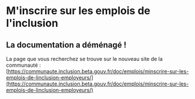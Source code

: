 # M'inscrire sur les emplois de l'inclusion

## La documentation a déménagé !

&#x20;La page que vous recherchez se trouve sur le nouveau site de la communauté : [https://communaute.inclusion.beta.gouv.fr/doc/emplois/minscrire-sur-les-emplois-de-linclusion-employeurs/](https://communaute.inclusion.beta.gouv.fr/doc/emplois/minscrire-sur-les-emplois-de-linclusion-employeurs/)
